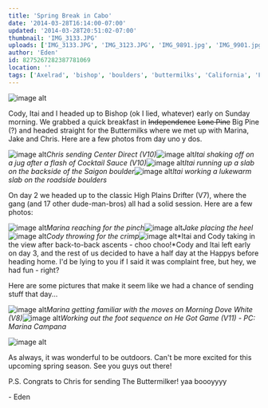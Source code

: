 ```yaml
---
title: 'Spring Break in Cabo'
date: '2014-03-28T16:14:00-07:00'
updated: '2014-03-28T20:51:02-07:00'
thumbnail: 'IMG_3133.JPG'
uploads: ['IMG_3133.JPG', 'IMG_3123.JPG', 'IMG_9891.jpg', 'IMG_9901.jpg', 'IMG_3137.JPG', 'IMG_9923.jpg', 'IMG_9935.jpg', 'IMG_9934.jpg', 'IMG_3149.JPG', 'IMG_3181.JPG', 'IMG_3216.JPG', 'IMG_3157.JPG']
author: 'Eden'
id: 8275267282387781069
location: ''
tags: ['Axelrad', 'bishop', 'boulders', 'buttermilks', 'California', 'Five Ten', 'granite']
---
```


![image alt](uploads/IMG_3133.JPG)

Cody, Itai and I headed up to Bishop (ok I lied, whatever) early on Sunday morning. We grabbed a quick breakfast in ~~Independence~~
~~Lone Pine~~
Big Pine (?) and headed straight for the Buttermilks where we met up with Marina, Jake and Chris. Here are a few photos from day uno y dos. 

![image alt](uploads/IMG_3123.JPG)*Chris sending Center Direct (V10)*![image alt](uploads/IMG_9891.jpg)*Itai shaking off on a jug after a flash of Cocktail Sauce (V10)*![image alt](uploads/IMG_9901.jpg)*Itai running up a slab on the backside of the Saigon boulder*![image alt](uploads/IMG_3137.JPG)*Itai working a lukewarm slab on the roadside boulders*

On day 2 we headed up to the classic High Plains Drifter (V7), where the gang (and 17 other dude-man-bros) all had a solid session. Here are a few photos: 

![image alt](uploads/IMG_9923.jpg)*Marina reaching for the pinch*![image alt](uploads/IMG_9935.jpg)*Jake placing the heel*![image alt](uploads/IMG_9934.jpg)*Cody throwing for the crimp*![image alt](uploads/IMG_3149.JPG)*Itai and Cody taking in the view after back-to-back ascents - choo choo!*Cody and Itai left early on day 3, and the rest of us decided to have a half day at the Happys before heading home.
I'd be lying to you if I said it was complaint free, but hey, we had fun - right?

Here are some pictures that make it seem like we had a chance of sending stuff that day...

![image alt](uploads/IMG_3181.JPG)*Marina getting familiar with the moves on Morning Dove White (V8)*![image alt](uploads/IMG_3216.JPG)*Working out the foot sequence on He Got Game (V11) - PC: Marina Campana*

![image alt](uploads/IMG_3157.JPG)

As always, it was wonderful to be outdoors. Can't be more excited for this upcoming spring season. See you guys out there!

P.S. Congrats to Chris for sending The Buttermilker! yaa boooyyyy

\- Eden

